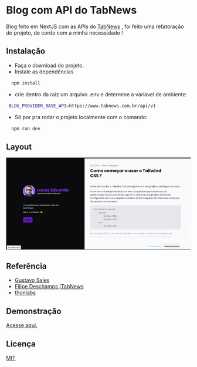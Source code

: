
# Blog com API do TabNews

Blog feito em NextJS com as APIs do [TabNews](https://www.tabnews.com.br) ,
foi feito uma refatoração do projeto, de cordo com a minha necessidade !




## Instalação

- Faça o download do projeto.
- Instale as dependências

```bash
  npm install
```
- crie dentro da raiz um arquivo .env e determine a varíavel de ambiente:
 ```bash
  BLOG_PROVIDER_BASE_API=https://www.tabnews.com.br/api/v1
```
- Só por pra rodar o projeto localmente com o comando:
```bash
  npm run dev
```
## Layout

![](img/layout.png)


## Referência

 - [Gustavo Sales](https://github.com/guscsales/tab-news-blog)
 - [Filipe Deschamps |TabNews](https://github.com/filipedeschamps/tabnews.com.br)
 - [thonlabs](https://www.thonlabs.io/)


## Demonstração
 [Acesse aqui.](https://blog-tab-news-lucas-ed.vercel.app)




## Licença

[MIT](https://choosealicense.com/licenses/mit/)


